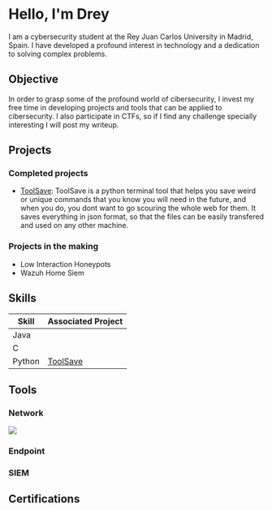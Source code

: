 # Hello, I'm Drey

<!--- <a href="https://linkedin.com"><img src="https://img.shields.io/badge/-LinkedIn-0072b1?&style=for-the-badge&logo=linkedin&logoColor=white" /></a> --->

I am a cybersecurity student at the Rey Juan Carlos University in Madrid, Spain. I have developed a profound interest in technology and a dedication to solving complex problems.

## Objective

In order to grasp some of the profound world of cibersecurity, I invest my free time in developing projects and tools that can be applied to cibersecurity. I also participate in CTFs, so if I find any challenge specially interesting I will post my writeup.

## Projects

### Completed projects
- <a href="https://github.com/dreysanox/ToolSave"> ToolSave</a>:
ToolSave is a python terminal tool that helps you save weird or unique commands that you know you will need in the future, and when you do, you dont want to go scouring the whole web for them. It saves everything in json format, so that the files can be easily transfered and used on any other machine.

### Projects in the making
- Low Interaction Honeypots
- Wazuh Home Siem

## Skills
<!--- <a href="https://linkedin.com"><img src="https://img.shields.io/badge/-LinkedIn-0072b1?&style=for-the-badge&logo=linkedin&logoColor=white" /></a> --->

| Skill                                         | Associated Project         |
|-----------------------------------------------|----------------------------|
| Java          | <a> </a>|
| C | <a> </a>|
| Python        | <a href="https://github.com/dreysanox/ToolSave"> ToolSave </a>|


## Tools

<!--- [Provide tools and break them down into categories. Use ChatGPT to help create the link - Remove this afterwards]] --->
### Network
<div>
    <img src="https://img.shields.io/badge/-Wireshark-1679A7?&style=for-the-badge&logo=Wireshark&logoColor=white" />
</div>

### Endpoint
<div>

</div>

### SIEM
<div>
   
</div>

## Certifications

<div>

</div>

